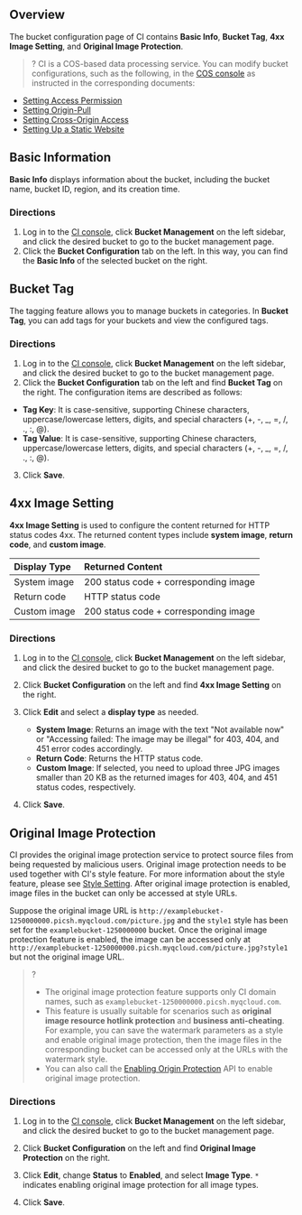## Overview

The bucket configuration page of CI contains **Basic Info**, **Bucket Tag**, **4xx Image Setting**, and **Original Image Protection**.

>? CI is a COS-based data processing service. You can modify bucket configurations, such as the following, in the [COS console](https://console.cloud.tencent.com/cos5) as instructed in the corresponding documents:
>

- [Setting Access Permission](https://intl.cloud.tencent.com/document/product/436/13315) 
- [Setting Origin-Pull](https://intl.cloud.tencent.com/document/product/436/31508) 
- [Setting Cross-Origin Access](https://intl.cloud.tencent.com/document/product/436/13318) 
- [Setting Up a Static Website](https://intl.cloud.tencent.com/document/product/436/14984) 

## Basic Information

**Basic Info** displays information about the bucket, including the bucket name, bucket ID, region, and its creation time.

### Directions

1. Log in to the [CI console](https://console.cloud.tencent.com/ci), click **Bucket Management** on the left sidebar, and click the desired bucket to go to the bucket management page.
2. Click the **Bucket Configuration** tab on the left. In this way, you can find the **Basic Info** of the selected bucket on the right.


## Bucket Tag

The tagging feature allows you to manage buckets in categories. In **Bucket Tag**, you can add tags for your buckets and view the configured tags.

### Directions
1. Log in to the [CI console](https://console.cloud.tencent.com/ci), click **Bucket Management** on the left sidebar, and click the desired bucket to go to the bucket management page.
2. Click the **Bucket Configuration** tab on the left and find **Bucket Tag** on the right. The configuration items are described as follows:
 - **Tag Key**: It is case-sensitive, supporting Chinese characters, uppercase/lowercase letters, digits, and special characters (+, -, _, =, /, ., :, @).
 - **Tag Value**: It is case-sensitive, supporting Chinese characters, uppercase/lowercase letters, digits, and special characters (+, -, _, =, /, ., :, @).
3. Click **Save**.

## 4xx Image Setting

**4xx Image Setting** is used to configure the content returned for HTTP status codes 4xx. The returned content types include **system image**, **return code**, and **custom image**.

| Display Type | Returned Content |
| :--------- | :-------------------- |
| System image | 200 status code + corresponding image |
| Return code | HTTP status code |
| Custom image | 200 status code + corresponding image |

### Directions

1. Log in to the [CI console](https://console.cloud.tencent.com/ci), click **Bucket Management** on the left sidebar, and click the desired bucket to go to the bucket management page.
2. Click **Bucket Configuration** on the left and find **4xx Image Setting** on the right.
3. Click **Edit** and select a **display type** as needed.
   -  **System Image**: Returns an image with the text "Not available now" or "Accessing failed: The image may be illegal" for 403, 404, and 451 error codes accordingly.
   -  **Return Code**: Returns the HTTP status code.
   -  **Custom Image**: If selected, you need to upload three JPG images smaller than 20 KB as the returned images for 403, 404, and 451 status codes, respectively.

4. Click **Save**.

## Original Image Protection

CI provides the original image protection service to protect source files from being requested by malicious users. Original image protection needs to be used together with CI's style feature. For more information about the style feature, please see [Style Setting](https://intl.cloud.tencent.com/document/product/1045/33443). After original image protection is enabled, image files in the bucket can only be accessed at style URLs.

Suppose the original image URL is `http://examplebucket-1250000000.picsh.myqcloud.com/picture.jpg` and the `style1` style has been set for the `examplebucket-1250000000` bucket. Once the original image protection feature is enabled, the image can be accessed only at `http://examplebucket-1250000000.picsh.myqcloud.com/picture.jpg?style1` but not the original image URL.

>?
>-  The original image protection feature supports only CI domain names, such as `examplebucket-1250000000.picsh.myqcloud.com`.
>-  This feature is usually suitable for scenarios such as **original image resource hotlink protection** and **business anti-cheating**. For example, you can save the watermark parameters as a style and enable original image protection, then the image files in the corresponding bucket can be accessed only at the URLs with the watermark style.
>-  You can also call the [Enabling Origin Protection](https://intl.cloud.tencent.com/document/product/1045/33711) API to enable original image protection.

### Directions

1. Log in to the [CI console](https://console.cloud.tencent.com/ci), click **Bucket Management** on the left sidebar, and click the desired bucket to go to the bucket management page.
2. Click **Bucket Configuration** on the left and find **Original Image Protection** on the right.
3. Click **Edit**, change **Status** to **Enabled**, and select **Image Type**. `*` indicates enabling original image protection for all image types.

4. Click **Save**.

